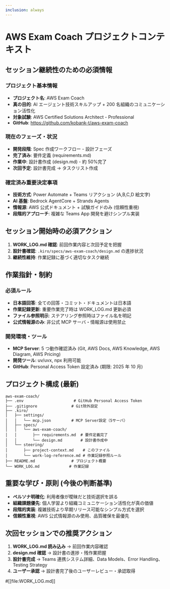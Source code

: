 ```yaml
---
inclusion: always
---
```


# AWS Exam Coach プロジェクトコンテキスト

## セッション継続性のための必須情報

### プロジェクト基本情報

- **プロジェクト名**: AWS Exam Coach
- **真の目的**: AI エージェント技術スキルアップ + 200 名組織のコミュニケーション活性化
- **対象試験**: AWS Certified Solutions Architect - Professional
- **GitHub**: https://github.com/kobank-t/aws-exam-coach

### 現在のフェーズ・状況

- **開発段階**: Spec 作成ワークフロー - 設計フェーズ
- **完了済み**: 要件定義 (requirements.md)
- **作業中**: 設計書作成 (design.md) - 約 50%完了
- **次回予定**: 設計書完成 → タスクリスト作成

### 確定済み重要決定事項

- **技術方式**: Power Automate + Teams リアクション (A,B,C,D 絵文字)
- **AI 基盤**: Bedrock AgentCore + Strands Agents
- **情報源**: AWS 公式ドキュメント + 試験ガイドのみ (信頼性重視)
- **段階的アプローチ**: 複雑な Teams App 開発を避けシンプル実装

## セッション開始時の必須アクション

1. **WORK_LOG.md 確認**: 前回作業内容と次回予定を把握
2. **設計書確認**: `.kiro/specs/aws-exam-coach/design.md` の進捗状況
3. **継続性維持**: 作業記録に基づく適切なタスク継続

## 作業指針・制約

### 必須ルール

- **日本語回答**: 全ての回答・コミット・ドキュメントは日本語
- **作業記録更新**: 重要作業完了時は WORK_LOG.md 更新必須
- **ファイル参照明示**: ステアリング参照時はファイル名を明記
- **公式情報源のみ**: 非公式 MCP サーバ・情報源は使用禁止

### 開発環境・ツール

- **MCP Server**: 5 つ動作確認済み (Git, AWS Docs, AWS Knowledge, AWS Diagram, AWS Pricing)
- **開発ツール**: uv/uvx, npx 利用可能
- **GitHub**: Personal Access Token 設定済み (期限: 2025 年 10 月)

## プロジェクト構成 (最新)

```
aws-exam-coach/
├── .env                      # GitHub Personal Access Token
├── .gitignore               # Git除外設定
├── .kiro/
│   ├── settings/
│   │   └── mcp.json         # MCP Server設定（5サーバ）
│   ├── specs/
│   │   └── aws-exam-coach/
│   │       ├── requirements.md  # 要件定義完了
│   │       └── design.md        # 設計書作成中
│   └── steering/
│       ├── project-context.md    # このファイル
│       └── work-log-reference.md # 作業記録参照ルール
├── README.md                # プロジェクト概要
└── WORK_LOG.md             # 作業記録
```

## 重要な学び・原則 (今後の判断基準)

- **ペルソナ明確化**: 利用者像が曖昧だと技術選択を誤る
- **組織課題優先**: 個人学習より組織コミュニケーション活性化が真の価値
- **段階的実装**: 複雑技術より早期リリース可能なシンプル方式を選択
- **信頼性重視**: AWS 公式情報源のみ使用、品質確保を最優先

## 次回セッションでの推奨アクション

1. **WORK_LOG.md 読み込み** → 前回作業内容確認
2. **design.md 確認** → 設計書の進捗・残作業把握
3. **設計書完成** → Teams 連携システム詳細、Data Models、Error Handling、Testing Strategy
4. **ユーザー承認** → 設計書完了後のユーザーレビュー・承認取得

#[[file:WORK_LOG.md]]
